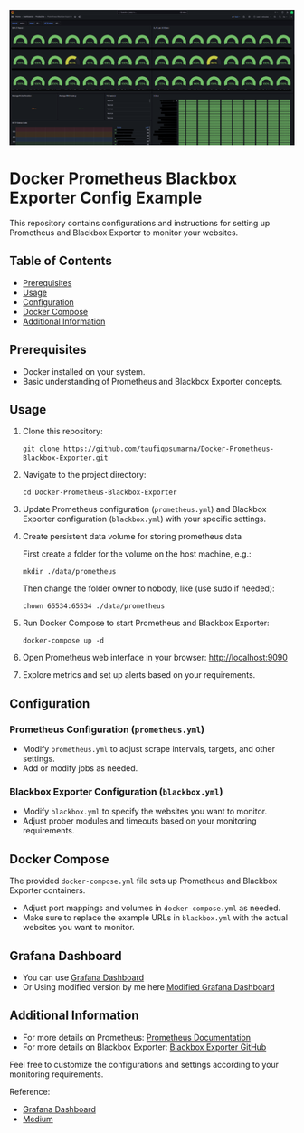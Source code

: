 ![Grafana Dashboard](/img/Dashboard.png)

# Docker Prometheus Blackbox Exporter Config Example
This repository contains configurations and instructions for setting up Prometheus and Blackbox Exporter to monitor your websites.

## Table of Contents

- [Prerequisites](#prerequisites)
- [Usage](#usage)
- [Configuration](#configuration)
- [Docker Compose](#docker-compose)
- [Additional Information](#additional-information)

## Prerequisites

- Docker installed on your system.
- Basic understanding of Prometheus and Blackbox Exporter concepts.

## Usage

1. Clone this repository:

    ```
    git clone https://github.com/taufiqpsumarna/Docker-Prometheus-Blackbox-Exporter.git
    ```

2. Navigate to the project directory:

    ```
    cd Docker-Prometheus-Blackbox-Exporter
    ```

3. Update Prometheus configuration (`prometheus.yml`) and Blackbox Exporter configuration (`blackbox.yml`) with your specific settings.

4. Create persistent data volume for storing prometheus data

    First create a folder for the volume on the host machine, e.g.:

    ```
    mkdir ./data/prometheus
    ```

    Then change the folder owner to nobody, like (use sudo if needed):
    ```
    chown 65534:65534 ./data/prometheus
    ```

4. Run Docker Compose to start Prometheus and Blackbox Exporter:

    ```
    docker-compose up -d
    ```

5. Open Prometheus web interface in your browser: [http://localhost:9090](http://localhost:9090)

6. Explore metrics and set up alerts based on your requirements.

## Configuration

### Prometheus Configuration (`prometheus.yml`)

- Modify `prometheus.yml` to adjust scrape intervals, targets, and other settings.
- Add or modify jobs as needed.

### Blackbox Exporter Configuration (`blackbox.yml`)

- Modify `blackbox.yml` to specify the websites you want to monitor.
- Adjust prober modules and timeouts based on your monitoring requirements.

## Docker Compose

The provided `docker-compose.yml` file sets up Prometheus and Blackbox Exporter containers.

- Adjust port mappings and volumes in `docker-compose.yml` as needed.
- Make sure to replace the example URLs in `blackbox.yml` with the actual websites you want to monitor.

## Grafana Dashboard
- You can use [Grafana Dashboard](https://grafana.com/grafana/dashboards/14928-prometheus-blackbox-exporter/)
- Or Using modified version by me here [Modified Grafana Dashboard](dashboard.json)

## Additional Information

- For more details on Prometheus: [Prometheus Documentation](https://prometheus.io/docs/introduction/overview/)
- For more details on Blackbox Exporter: [Blackbox Exporter GitHub](https://github.com/prometheus/blackbox_exporter)

Feel free to customize the configurations and settings according to your monitoring requirements.


Reference:
- [Grafana Dashboard](https://grafana.com/grafana/dashboards/14928-prometheus-blackbox-exporter/)
- [Medium](https://blog.devops.dev/prometheus-blackbox-exporter-with-kube-prometheus-stack-23a045ccbab2)